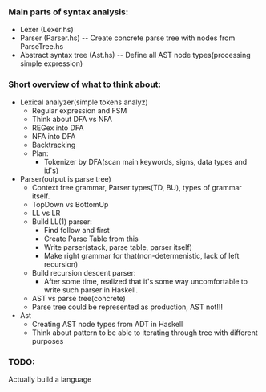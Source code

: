 ### Main parts of syntax analysis:
  - Lexer (Lexer.hs)
  - Parser (Parser.hs)
  -- Create concrete parse tree with nodes from ParseTree.hs
  - Abstract syntax tree (Ast.hs)
  -- Define all AST node types(processing simple expression)
### Short overview of what to think about:
  - Lexical analyzer(simple tokens analyz)
    * Regular expression and FSM
    * Think about DFA vs NFA
    * REGex into DFA
    * NFA into DFA
    * Backtracking
    * Plan:
        - Tokenizer by DFA(scan main keywords, signs, data types and id's)
  - Parser(output is parse tree)
    * Context free grammar, Parser types(TD, BU), types of grammar itself.
    * TopDown vs BottomUp 
    * LL vs LR
    * Build LL(1) parser:
        - Find follow and first
        - Create Parse Table from this
        - Write parser(stack, parse table, parser itself)
        - Make right grammar for that(non-determenistic, lack of left recursion)
    * Build recursion descent parser:
        - After some time, realized that it's some way uncomfortable to write
          such parser in Haskell.
    * AST vs parse tree(concrete)
    * Parse tree could be represented as production, AST not!!!
  - Ast
    * Creating AST node types from ADT in Haskell
    * Think about pattern to be able to iterating through tree with different purposes

### TODO:
Actually build a language
